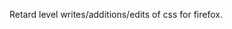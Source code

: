 Retard level writes/additions/edits of css for firefox.<br>
<a href="http://imgur.com/NDRXloD"><img src="http://i.imgur.com/NDRXloD.png" alt="" title="Hosted by imgur.com" /></a>
